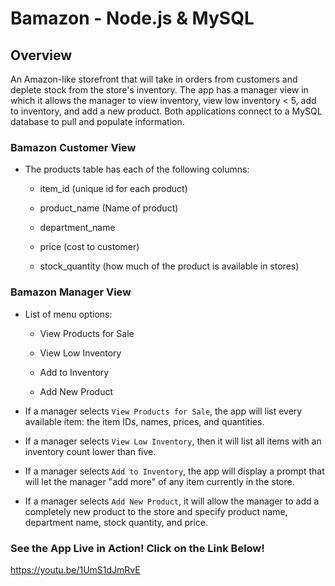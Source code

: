 # Bamazon - Node.js & MySQL

## Overview
An Amazon-like storefront that will take in orders from customers and deplete stock from the store's inventory. The app has a manager view in which it 
allows the manager to view inventory, view low inventory < 5, add to inventory, and add a new product. Both applications connect to a MySQL database to 
pull and populate information.

### Bamazon Customer View 

* The products table has each of the following columns:

   * item_id (unique id for each product)

   * product_name (Name of product)

   * department_name

   * price (cost to customer)

   * stock_quantity (how much of the product is available in stores)

### Bamazon Manager View

* List of menu options:

    * View Products for Sale
    
    * View Low Inventory
    
    * Add to Inventory
    
    * Add New Product

 * If a manager selects `View Products for Sale`, the app will list every available item: the item IDs, names, prices, and quantities.

 * If a manager selects `View Low Inventory`, then it will list all items with an inventory count lower than five.

 * If a manager selects `Add to Inventory`, the app will display a prompt that will let the manager "add more" of any item currently in the store.

 * If a manager selects `Add New Product`, it will allow the manager to add a completely new product to the store and specify product name, department name, stock quantity, and price.

### See the App Live in Action! Click on the Link Below!
https://youtu.be/1UmS1dJmRvE
